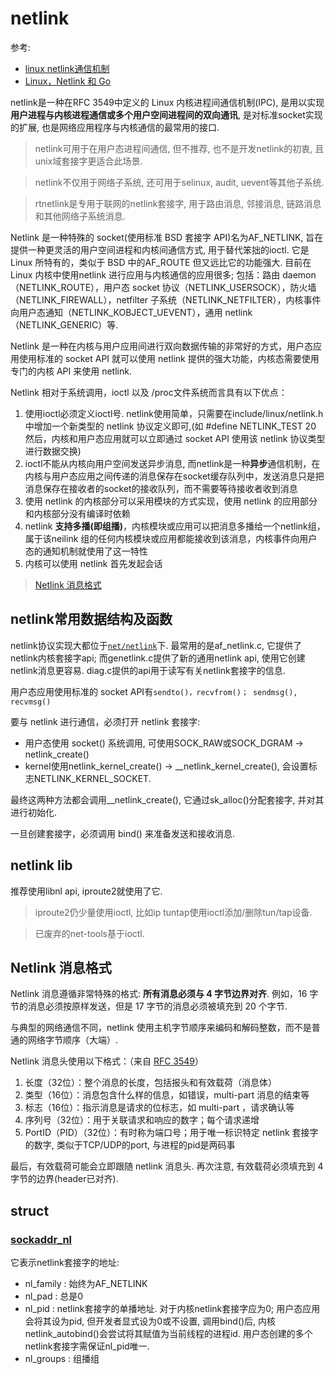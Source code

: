 # netlink
参考:
- [linux netlink通信机制](https://www.cnblogs.com/wenqiang/p/6306727.html)
- [Linux，Netlink 和 Go](http://blog.studygolang.com/2017/07/linux-netlink-and-go-part-1-netlink/)

netlink是一种在RFC 3549中定义的 Linux 内核进程间通信机制(IPC), 是用以实现**用户进程与内核进程通信或多个用户空间进程间的双向通讯**, 是对标准socket实现的扩展,  也是网络应用程序与内核通信的最常用的接口.

> netlink可用于在用户态进程间通信, 但不推荐, 也不是开发netlink的初衷, 且unix域套接字更适合此场景.

> netlink不仅用于网络子系统, 还可用于selinux, audit, uevent等其他子系统.

> rtnetlink是专用于联网的netlink套接字, 用于路由消息, 邻接消息, 链路消息和其他网络子系统消息.

Netlink 是一种特殊的 socket(使用标准 BSD 套接字 API)名为AF_NETLINK, 旨在提供一种更灵活的用户空间进程和内核间通信方式, 用于替代笨拙的ioctl. 它是 Linux 所特有的，类似于 BSD 中的AF_ROUTE 但又远比它的功能强大. 目前在Linux 内核中使用netlink 进行应用与内核通信的应用很多; 包括：路由 daemon（NETLINK_ROUTE），用户态 socket 协议（NETLINK_USERSOCK），防火墙（NETLINK_FIREWALL），netfilter 子系统（NETLINK_NETFILTER），内核事件向用户态通知（NETLINK_KOBJECT_UEVENT），通用 netlink（NETLINK_GENERIC）等.
    
Netlink 是一种在内核与用户应用间进行双向数据传输的非常好的方式，用户态应用使用标准的 socket API 就可以使用 netlink 提供的强大功能，内核态需要使用专门的内核 API 来使用 netlink.
    
Netlink 相对于系统调用，ioctl 以及 /proc文件系统而言具有以下优点：
1. 使用ioctl必须定义ioctl号. netlink使用简单，只需要在include/linux/netlink.h中增加一个新类型的 netlink 协议定义即可,(如 #define NETLINK_TEST 20 然后，内核和用户态应用就可以立即通过 socket API 使用该 netlink 协议类型进行数据交换)
2. ioctl不能从内核向用户空间发送异步消息, 而netlink是一种**异步**通信机制，在内核与用户态应用之间传递的消息保存在socket缓存队列中，发送消息只是把消息保存在接收者的socket的接收队列，而不需要等待接收者收到消息
3. 使用 netlink 的内核部分可以采用模块的方式实现，使用 netlink 的应用部分和内核部分没有编译时依赖
4. netlink **支持多播(即组播)**，内核模块或应用可以把消息多播给一个netlink组，属于该neilink 组的任何内核模块或应用都能接收到该消息，内核事件向用户态的通知机制就使用了这一特性
5. 内核可以使用 netlink 首先发起会话

> [Netlink 消息格式](https://tools.ietf.org/html/rfc3549#section-2.3.2)

## netlink常用数据结构及函数
netlink协议实现大都位于[`net/netlink`](https://elixir.bootlin.com/linux/v5.10.50/source/net/netlink)下. 最常用的是af_netlink.c, 它提供了netlink内核套接字api; 而genetlink.c提供了新的通用netlink api, 使用它创建netlink消息更容易. diag.c提供的api用于读写有关netlink套接字的信息.

用户态应用使用标准的 socket API有`sendto()，recvfrom()； sendmsg(), recvmsg()`

要与 netlink 进行通信，必须打开 netlink 套接字:
- 用户态使用 socket() 系统调用, 可使用SOCK_RAW或SOCK_DGRAM -> netlink_create()
- kernel使用netlink_kernel_create() -> __netlink_kernel_create(), 会设置标志NETLINK_KERNEL_SOCKET.

最终这两种方法都会调用__netlink_create(), 它通过sk_alloc()分配套接字, 并对其进行初始化.  

一旦创建套接字，必须调用 bind() 来准备发送和接收消息.

## netlink lib
推荐使用libnl api, iproute2就使用了它.

> iproute2仍少量使用ioctl, 比如ip tuntap使用ioctl添加/删除tun/tap设备.

> 已废弃的net-tools基于ioctl.

## Netlink 消息格式
Netlink 消息遵循非常特殊的格式: **所有消息必须与 4 字节边界对齐**. 例如，16 字节的消息必须按原样发送，但是 17 字节的消息必须被填充到 20 个字节.

与典型的网络通信不同，netlink 使用主机字节顺序来编码和解码整数，而不是普通的网络字节顺序（大端）.

Netlink 消息头使用以下格式：（来自 [RFC 3549](https://tools.ietf.org/html/rfc3549#section-2.3.2)）
1. 长度（32位）：整个消息的长度，包括报头和有效载荷（消息体）
1. 类型（16位）：消息包含什么样的信息，如错误，multi-part 消息的结束等
1. 标志（16位）：指示消息是请求的位标志，如 multi-part ，请求确认等
1. 序列号（32位）：用于关联请求和响应的数字；每个请求递增
1. PortID（PID）（32位）：有时称为端口号；用于唯一标识特定 netlink 套接字的数字, 类似于TCP/UDP的port, 与进程的pid是两码事

最后，有效载荷可能会立即跟随 netlink 消息头. 再次注意, 有效载荷必须填充到 4 字节的边界(header已对齐).

## struct
### [sockaddr_nl](https://elixir.bootlin.com/linux/v5.10.50/source/include/uapi/linux/netlink.h#L37)
它表示netlink套接字的地址:
- nl_family : 始终为AF_NETLINK
- nl_pad : 总是0
- nl_pid : netlink套接字的单播地址. 对于内核netlink套接字应为0; 用户态应用会将其设为pid, 但开发者显式设为0或不设置, 调用bind()后, 内核netlink_autobind()会尝试将其赋值为当前线程的进程id. 用户态创建的多个netlink套接字需保证nl_pid唯一.
- nl_groups : 组播组